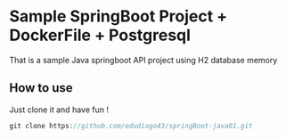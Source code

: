 # Sample SpringBoot Project + DockerFile + Postgresql
That is a sample Java springboot API project using H2 database memory

## How to use
Just clone it and have fun !

```javascript
git clone https://github.com/edudiogo43/springBoot-java01.git
```
